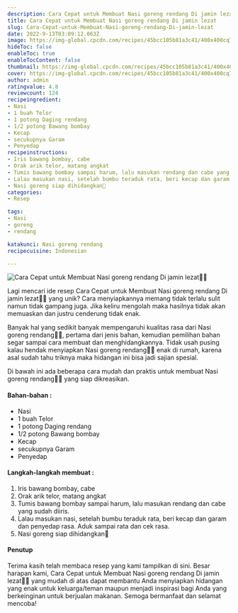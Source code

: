```yaml
---
description: Cara Cepat untuk Membuat Nasi goreng rendang Di jamin lezat"
title: Cara Cepat untuk Membuat Nasi goreng rendang Di jamin lezat
slug: Cara-Cepat-untuk-Membuat-Nasi-goreng-rendang-Di-jamin-lezat
date: 2022-9-13T03:09:12.063Z
image: https://img-global.cpcdn.com/recipes/45bcc105b81a3c41/400x400cq70/photo.jpg
hideToc: false
enableToc: true
enableTocContent: false
thumbnail: https://img-global.cpcdn.com/recipes/45bcc105b81a3c41/400x400cq70/photo.jpg
cover: https://img-global.cpcdn.com/recipes/45bcc105b81a3c41/400x400cq70/photo.jpg
author: admin
ratingvalue: 4.8
reviewcount: 124
recipeingredient:
- Nasi
- 1 buah Telor
- 1 potong Daging rendang
- 1/2 potong Bawang bombay
- Kecap
- secukupnya Garam
- Penyedap
recipeinstructions:
- Iris bawang bombay, cabe
- Orak arik telor, matang angkat
- Tumis bawang bombay sampai harum, lalu masukan rendang dan cabe yang sudah diiris.
- Lalau masukan nasi, setelah bumbu teraduk rata, beri kecap dan garam dan penyedap rasa. Aduk sampai rata dan cek rasa.
- Nasi goreng siap dihidangkan🤤
categories:
- Resep

tags:
- Nasi
- goreng
- rendang

katakunci: Nasi goreng rendang
recipecuisine: Indonesian

---
```


![Cara Cepat untuk Membuat Nasi goreng rendang Di jamin lezat👩‍🍳](https://img-global.cpcdn.com/recipes/45bcc105b81a3c41/400x400cq70/photo.jpg)

Lagi mencari ide resep Cara Cepat untuk Membuat Nasi goreng rendang Di jamin lezat👩‍🍳 yang unik? Cara menyiapkannya memang tidak terlalu sulit namun tidak gampang juga. Jika keliru mengolah maka hasilnya tidak akan memuaskan dan justru cenderung tidak enak.

Banyak hal yang sedikit banyak mempengaruhi kualitas rasa dari Nasi goreng rendang👩‍🍳, pertama dari jenis bahan, kemudian pemilihan bahan segar sampai cara membuat dan menghidangkannya. Tidak usah pusing kalau hendak menyiapkan Nasi goreng rendang👩‍🍳 enak di rumah, karena asal sudah tahu triknya maka hidangan ini bisa jadi sajian spesial.

Di bawah ini ada beberapa cara mudah dan praktis untuk membuat Nasi goreng rendang👩‍🍳 yang siap dikreasikan.

<!--inarticleads1-->

#### Bahan-bahan :

- Nasi
- 1 buah Telor
- 1 potong Daging rendang
- 1/2 potong Bawang bombay
- Kecap
- secukupnya Garam
- Penyedap

<!--inarticleads2-->

#### Langkah-langkah membuat :

1. Iris bawang bombay, cabe
1. Orak arik telor, matang angkat
1. Tumis bawang bombay sampai harum, lalu masukan rendang dan cabe yang sudah diiris.
1. Lalau masukan nasi, setelah bumbu teraduk rata, beri kecap dan garam dan penyedap rasa. Aduk sampai rata dan cek rasa.
1. Nasi goreng siap dihidangkan🤤

#### Penutup

Terima kasih telah membaca resep yang kami tampilkan di sini. Besar harapan kami, Cara Cepat untuk Membuat Nasi goreng rendang Di jamin lezat👩‍🍳 yang mudah di atas dapat membantu Anda menyiapkan hidangan yang enak untuk keluarga/teman maupun menjadi inspirasi bagi Anda yang berkeinginan untuk berjualan makanan. Semoga bermanfaat dan selamat mencoba!
